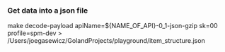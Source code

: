  ### Get data into a json file
 make decode-payload apiName=${NAME_OF_API}-0_1-json-gzip sk=00
 profile=spm-dev > /Users/joegasewicz/GolandProjects/playground/item_structure.json
